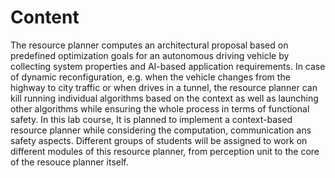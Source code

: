 # Content

The resource planner computes an architectural proposal based on predefined optimization goals for an autonomous driving vehicle by collecting system properties and AI-based application requirements. In case of dynamic reconfiguration, e.g. when the vehicle changes from the highway to city traffic or when drives in a tunnel, the resource planner can kill running individual algorithms based on the context as well as launching other algorithms while ensuring the whole process in terms of functional safety. In this lab course, It is planned to implement a context-based resource planner while considering the computation, communication ans safety aspects. Different groups of students will be assigned to work on different modules of this resource planner, from perception unit to the core of the resouce planner itself.
